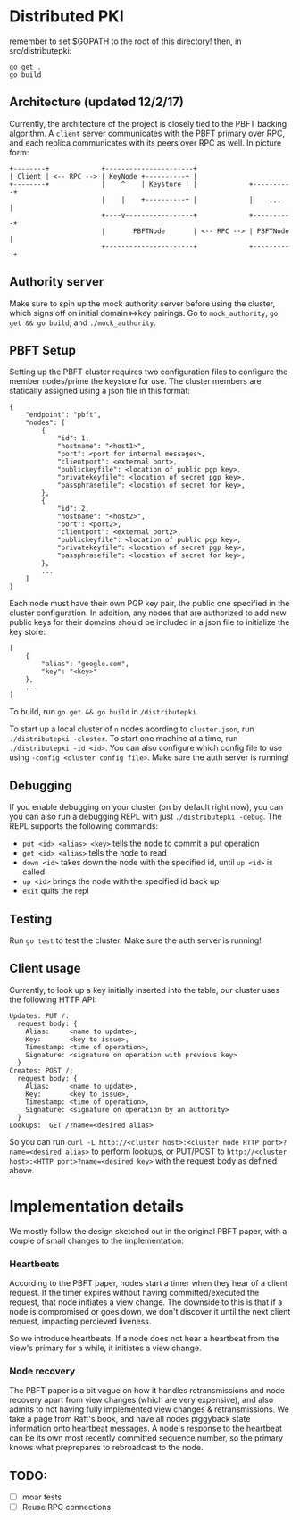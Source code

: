 # Distributed PKI

remember to set $GOPATH to the root of this directory!
then, in src/distributepki: 
```
go get .
go build
```

## Architecture (updated 12/2/17)

Currently, the architecture of the project is closely tied to the PBFT backing
algorithm. A `client` server communicates with the PBFT primary over RPC, and
each replica communicates with its peers over RPC as well. In picture form:

```
+--------+             +----------------------+
| Client | <-- RPC --> | KeyNode +----------+ |
+--------+             |    ^    | Keystore | |             +----------+
                       |    |    +----------+ |             |    ...   |
                       +----v-----------------+             +----------+
                       |       PBFTNode       | <-- RPC --> | PBFTNode |
                       +----------------------+             +----------+
```

## Authority server

Make sure to spin up the mock authority server before using the cluster, which
signs off on initial domain<=>key pairings.  Go to `mock_authority`,
`go get && go build`, and `./mock_authority`.

## PBFT Setup

Setting up the PBFT cluster requires two configuration files to configure the
member nodes/prime the keystore for use. The cluster members are statically
assigned using a json file in this format:

```
{
    "endpoint": "pbft",
    "nodes": [
        {
            "id": 1,
            "hostname": "<host1>",
            "port": <port for internal messages>,
            "clientport": <external port>,
            "publickeyfile": <location of public pgp key>,
            "privatekeyfile": <location of secret pgp key>,
            "passphrasefile": <location of secret for key>,
        },
        {
            "id": 2,
            "hostname": "<host2>",
            "port": <port2>,
            "clientport": <external port2>,
            "publickeyfile": <location of public pgp key>,
            "privatekeyfile": <location of secret pgp key>,
            "passphrasefile": <location of secret for key>,
        },
        ...
    ]
}
```

Each node must have their own PGP key pair, the public one specified in the
cluster configuration. In addition, any nodes that are authorized to add new
public keys for their domains should be included in a json file to initialize
the key store:

```
[
    {
        "alias": "google.com",
        "key": "<key>"
    },
    ...
]
```

To build, run `go get && go build` in `/distributepki`.

To start up a local cluster of `n` nodes acording to `cluster.json`, run
 `./distributepki -cluster`. To start one machine at a time, run `./distributepki -id <id>`.
You can also configure which config file to use using `-config <cluster config file>`.
Make sure the auth server is running!

## Debugging
If you enable debugging on your cluster (on by default right now), you can
you can also run a debugging REPL with just `./distributepki -debug`. The
REPL supports the following commands:
  * `put <id> <alias> <key>`   tells the node to commit a put operation
  * `get <id> <alias>`         tells the node to read
  * `down <id>`                takes down the node with the specified id,
                             until `up <id>` is called
  * `up <id>`                  brings the node with the specified id back up
  * `exit`                     quits the repl

## Testing

Run `go test` to test the cluster. Make sure the auth server is running!

## Client usage

Currently, to look up a key initially inserted into the table, our cluster
uses the following HTTP API:

```
Updates: PUT /:
  request body: {
    Alias:     <name to update>,
    Key:       <key to issue>,
    Timestamp: <time of operation>,
    Signature: <signature on operation with previous key>
  }
Creates: POST /:
  request body: {
    Alias:     <name to update>,
    Key:       <key to issue>,
    Timestamp: <time of operation>,
    Signature: <signature on operation by an authority>
  }
Lookups:  GET /?name=<desired alias>
```

So you can run `curl -L http://<cluster host>:<cluster node HTTP port>?name=<desired alias>`
to perform lookups,
or PUT/POST to `http://<cluster host>:<HTTP port>?name=<desired key>` with the request
body as defined above.

# Implementation details
We mostly follow the design sketched out in the original PBFT paper, with a couple
of small changes to the implementation:

### Heartbeats
According to the PBFT paper, nodes start a timer when they hear of a client request.
If the timer expires without having committed/executed the request, that node initiates
a view change. The downside to this is that if a node is compromised or goes down, 
we don't discover it until the next client request, impacting percieved liveness.

So we introduce heartbeats. If a node does not hear a heartbeat from the view's
primary for a while, it initiates a view change.

### Node recovery
The PBFT paper is a bit vague on how it handles retransmissions and node recovery
apart from view changes (which are very expensive), and also admits to not having
fully implemented view changes & retransmissions. We take a page from Raft's book,
and have all nodes piggyback state information onto heartbeat messages. A node's
response to the heartbeat can be its own most recently committed sequence number,
so the primary knows what preprepares to rebroadcast to the node.

## TODO:
 - [ ] moar tests
 - [ ] Reuse RPC connections

